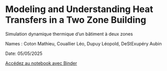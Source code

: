 # Modeling and Understanding Heat Transfers in a Two Zone Building

Simulation dynamique thermique d’un bâtiment à deux zones

Names : Coton Mathieu, Couallier Léo, Dupuy Léopold, DeStExupéry Aubin

Date: 05/05/2025

[Accédez au notebook avec Binder](https://mybinder.org/v2/gh/cotonm/building-energy-model/HEAD?urlpath=%2Fdoc%2Ftree%2Fhttps%3A%2F%2Fgithub.com%2Fcotonm%2Fbuilding-energy-model%2Fblob%2Fmain%2FNotebook_01Modelling_cleaned.ipynb)

